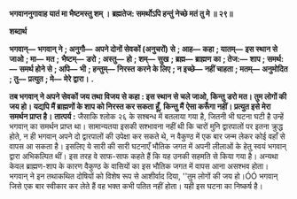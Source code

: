 **भगवाननुगावाह यातं मा भैष्टमस्तु शम् ।** **ब्रह्मतेज: समर्थोऽपि हन्तुं नेच्छे मतं तु मे ॥ २९॥** 

**शब्दार्थ** 

**भगवान्—** **भगवान् ने** **; अनुगौ—** **अपने दोनों सेवकों (अनुचरों) से** **; आह—** **कहा** **; यातम्—** **इस स्थान से जाओ** **; मा—** **मत** **;** **भैष्टम्—** **डरो** **; अस्तु—** **हो** **; शम्—** **सुख** **; ब्रह्म—** **ब्राह्मण का** **; तेज:—** **शाप** **; समर्थ:—** **समर्थ होने से** **; अपि—** **भी** **; हन्तुम्—** **निरस्त** **करने के लिए** **; न इच्छे—** **नहीं चाहता** **; मतम्—** **अनुमोदित** **; तु—** **प्रत्युत** **; मे—** **मेरे द्वारा।** **.** 

**तब भगवान् ने अपने सेवकों जय तथा विजय से कहा : इस स्थान से चले जाओ, किन्तु** **डरो मत। तुम लोगों की जय हो। यद्यपि मैं ब्राह्मणों के शाप को निरस्त कर सकता हूँ, किन्तु मैं** **ऐसा करूँगा नहीं। प्रत्युत इसे मेरा समर्थन प्राप्त है।** **तात्पर्य :** जैसाकि श्लोक २६ के सश्बन्ध में बतलाया गया है, जितनी भी घटना घटी है उन्हें भगवान् का समर्थन प्राप्त था। सामान्यतया इसकी सश्भावना नहीं थी कि चारों मुनि द्वारपालों पर इतना क्रुद्ध होते, न ही भगवान् अपने दो द्वारपालों की उपेक्षा कर सकते थे, न वैकुण्ठ में एक बार जन्म लेकर कोई वहाँ से वापस आ सकता है। इसलिए ये सारी की सारी घटनाएँ भौतिक जगत में अपनी लीलाओं के हेतु स्वयं भगवान् द्वारा अभिकल्पित थीं। इस तरह वे साफ-साफ कहते हैं कि यह उनकी सहमति से किया गया है। अन्यथा केवल ब्राह्मण-शाप के कारण वैकुण्ठ के वासियों का इस भौतिक जगत में वापस आना असश्भव होता। भगवान् ने इन तथाकथित दोषियों को विशेष रूप से आशीर्वाद दिया, ''तुम लोगों की जय हो।ÓÓ भगवान् जिसे एक बार स्वीकार कर लेते हैं वह भक्त कभी पतित नहीं होता। यही इस घटना का निष्कर्ष है।  